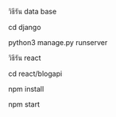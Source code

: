 วิธีรัน data base

cd django

python3 manage.py runserver

วิธีรัน react

cd react/blogapi

npm install

npm start

